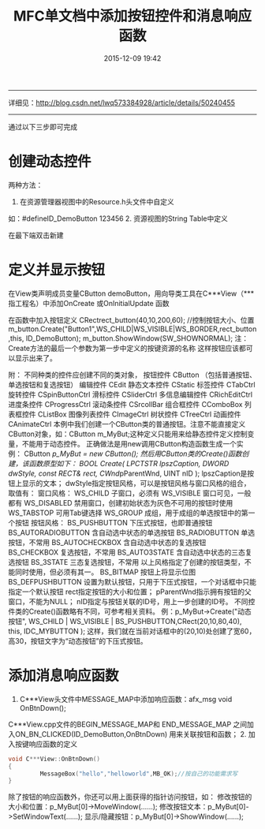 ﻿---
title: MFC单文档中添加按钮控件和消息响应函数
date: 2015-12-09 19:42
tags: MFC
categories: 桌面开发
---

-----
详细见：http://blog.csdn.net/lwq573384928/article/details/50240455
<!--more-->
----
通过以下三步即可完成
# 创建动态控件
两种方法：
1. 在资源管理器视图中的Resource.h头文件中自定义

如：#defineID_DemoButton  123456
2. 资源视图的String Table中定义

在最下端双击新建

# 定义并显示按钮
在View类声明成员变量CButton demoButton，用向导类工具在C***View（***指工程名）中添加OnCreate 或OnInitialUpdate 函数


在函数中加入按钮定义
       CRectrect_button(40,10,200,60);   //控制按钮大小、位置
       m_button.Create("Button1",WS_CHILD|WS_VISIBLE|WS_BORDER,rect_button,this, ID_DemoButton);
       m_button.ShowWindow(SW_SHOWNORMAL);
注：Create方法的最后一个参数为第一步中定义的按键资源的名称
这样按钮应该都可以显示出来了。

附：
不同种类的控件应创建不同的类对象，
按钮控件 CButton （包括普通按钮、单选按钮和复选按钮）
编辑控件 CEdit
静态文本控件 CStatic
标签控件 CTabCtrl
旋转控件 CSpinButtonCtrl
滑标控件 CSliderCtrl
多信息编辑控件 CRichEditCtrl
进度条控件 CProgressCtrl
滚动条控件 CSrcollBar
组合框控件 CComboBox
列表框控件 CListBox
图像列表控件 CImageCtrl
树状控件 CTreeCtrl
动画控件 CAnimateCtrl
本例中我们创建一个CButton类的普通按钮。注意不能直接定义CButton对象，如：CButton m_MyBut;这种定义只能用来给静态控件定义控制变量，不能用于动态控件。
正确做法是用new调用CButton构造函数生成一个实例：
CButton *p_MyBut = new CButton();
然后用CButton类的Create()函数创建，该函数原型如下：
BOOL Create( LPCTSTR lpszCaption, DWORD dwStyle, const RECT& rect, CWnd*pParentWnd, UINT nID );
lpszCaption是按钮上显示的文本；
dwStyle指定按钮风格，可以是按钮风格与窗口风格的组合，取值有：
窗口风格：
WS_CHILD 子窗口，必须有
WS_VISIBLE 窗口可见，一般都有
WS_DISABLED 禁用窗口，创建初始状态为灰色不可用的按钮时使用
WS_TABSTOP 可用Tab键选择
WS_GROUP 成组，用于成组的单选按钮中的第一个按钮
按钮风格：
BS_PUSHBUTTON 下压式按钮，也即普通按钮
BS_AUTORADIOBUTTON 含自动选中状态的单选按钮
BS_RADIOBUTTON 单选按钮，不常用
BS_AUTOCHECKBOX 含自动选中状态的复选按钮
BS_CHECKBOX 复选按钮，不常用
BS_AUTO3STATE 含自动选中状态的三态复选按钮
BS_3STATE 三态复选按钮，不常用
以上风格指定了创建的按钮类型，不能同时使用，但必须有其一。
BS_BITMAP 按钮上将显示位图
BS_DEFPUSHBUTTON 设置为默认按钮，只用于下压式按钮，一个对话框中只能指定一个默认按钮
rect指定按钮的大小和位置；
pParentWnd指示拥有按钮的父窗口，不能为NULL；
nID指定与按钮关联的ID号，用上一步创建的ID号。
不同控件类的Create()函数略有不同，可参考相关资料。
例：p_MyBut->Create("动态按钮", WS_CHILD | WS_VISIBLE | BS_PUSHBUTTON,CRect(20,10,80,40), this, IDC_MYBUTTON );
这样，我们就在当前对话框中的(20,10)处创建了宽60，高30，按钮文字为“动态按钮”的下压式按钮。

# 添加消息响应函数
1. C***View头文件中MESSAGE_MAP中添加响应函数：afx_msg void OnBtnDown();

C***View.cpp文件的BEGIN_MESSAGE_MAP和  END_MESSAGE_MAP 之间加入ON_BN_CLICKED(ID_DemoButton,OnBtnDown) 用来关联按钮和函数；
2. 加入按键响应函数的定义
```c++
void C***View::OnBtnDown()
{
         MessageBox("hello","helloworld",MB_OK);//按自己的功能需求写
}
```
除了按钮的响应函数外，你还可以用上面获得的指针访问按钮，如：
修改按钮的大小和位置：p_MyBut[0]->MoveWindow(……);
修改按钮文本：p_MyBut[0]->SetWindowText(……);
显示/隐藏按钮：p_MyBut[0]->ShowWindow(……);